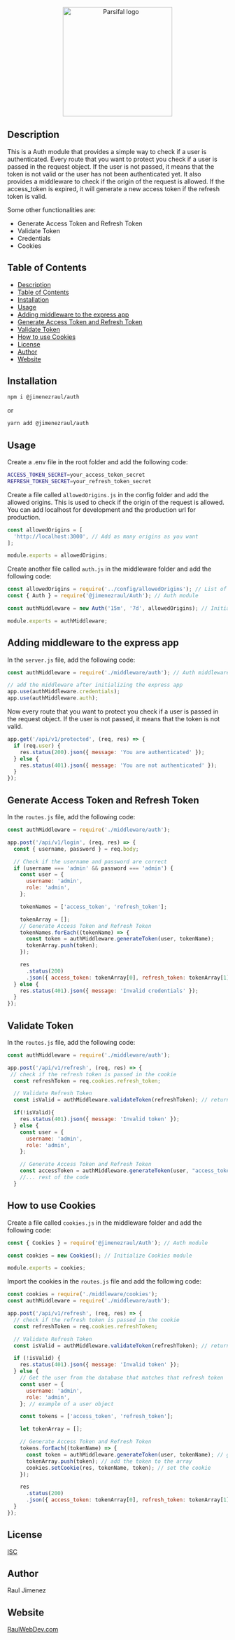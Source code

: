 <p align="center">
    <img src="./img/auth-logo.png" alt="Parsifal logo" width="250">
</p>

## Description

This is a Auth module that provides a simple way to check if a user is authenticated. Every route that you want to protect you check if a user is passed in the request object. If the user is not passed, it means that the token is not valid or the user has not been authenticated yet. It also provides a middleware to check if the origin of the request is allowed. If the access_token is expired, it will generate a new access token if the refresh token is valid.

Some other functionalities are:

- Generate Access Token and Refresh Token
- Validate Token
- Credentials
- Cookies

## Table of Contents

- [Description](#description)
- [Table of Contents](#table-of-contents)
- [Installation](#installation)
- [Usage](#usage)
- [Adding middleware to the express app](#adding-middleware-to-the-express-app)
- [Generate Access Token and Refresh Token](#generate-access-token-and-refresh-token)
- [Validate Token](#validate-token)
- [How to use Cookies](#how-to-use-cookies)
- [License](#license)
- [Author](#author)
- [Website](#website)

## Installation

```bash
npm i @jimenezraul/auth
```

or

```bash
yarn add @jimenezraul/auth
```

## Usage

Create a .env file in the root folder and add the following code:

```bash
ACCESS_TOKEN_SECRET=your_access_token_secret
REFRESH_TOKEN_SECRET=your_refresh_token_secret
```

Create a file called `allowedOrigins.js` in the config folder and add the allowed origins. This is used to check if the origin of the request is allowed. You can add localhost for development and the production url for production.

```javascript
const allowedOrigins = [
  'http://localhost:3000', // Add as many origins as you want
];

module.exports = allowedOrigins;
```

Create another file called `auth.js` in the middleware folder and add the following code:

```javascript
const allowedOrigins = require('../config/allowedOrigins'); // List of allowed origins
const { Auth } = require('@jimenezraul/Auth'); // Auth module

const authMiddleware = new Auth('15m', '7d', allowedOrigins); // Initialize Auth module with (access token expiration time, refresh token expiration time, allowed origins)

module.exports = authMiddleware;
```

## Adding middleware to the express app

In the `server.js` file, add the following code:

```javascript
const authMiddleware = require('./middleware/auth'); // Auth middleware

// add the middleware after initializing the express app
app.use(authMiddleware.credentials);
app.use(authMiddleware.auth);
```

Now every route that you want to protect you check if a user is passed in the request object. If the user is not passed, it means that the token is not valid.

```javascript
app.get('/api/v1/protected', (req, res) => {
  if (req.user) {
    res.status(200).json({ message: 'You are authenticated' });
  } else {
    res.status(401).json({ message: 'You are not authenticated' });
  }
});
```

## Generate Access Token and Refresh Token

In the `routes.js` file, add the following code:

```javascript
const authMiddleware = require('./middleware/auth');

app.post('/api/v1/login', (req, res) => {
  const { username, password } = req.body;

  // Check if the username and password are correct
  if (username === 'admin' && password === 'admin') {
    const user = {
      username: 'admin',
      role: 'admin',
    };

    tokenNames = ['access_token', 'refresh_token'];

    tokenArray = [];
    // Generate Access Token and Refresh Token
    tokenNames.forEach((tokenName) => {
      const token = authMiddleware.generateToken(user, tokenName);
      tokenArray.push(token);
    });

    res
      .status(200)
      .json({ access_token: tokenArray[0], refresh_token: tokenArray[1] });
  } else {
    res.status(401).json({ message: 'Invalid credentials' });
  }
});
```

## Validate Token

In the `routes.js` file, add the following code:

```javascript
const authMiddleware = require('./middleware/auth');

app.post('/api/v1/refresh', (req, res) => {
 // check if the refresh token is passed in the cookie
  const refreshToken = req.cookies.refresh_token;

  // Validate Refresh Token
  const isValid = authMiddleware.validateToken(refreshToken); // returns true or false

  if(!isValid){
    res.status(401).json({ message: 'Invalid token' });
  } else {
    const user = {
      username: 'admin',
      role: 'admin',
    };

    // Generate Access Token and Refresh Token
    const accessToken = authMiddleware.generateToken(user, "access_token");
    //... rest of the code
  }
```

## How to use Cookies

Create a file called `cookies.js` in the middleware folder and add the following code:

```javascript
const { Cookies } = require('@jimenezraul/Auth'); // Auth module

const cookies = new Cookies(); // Initialize Cookies module

module.exports = cookies;
```

Import the cookies in the `routes.js` file and add the following code:

```javascript
const cookies = require('./middleware/cookies');
const authMiddleware = require('./middleware/auth');

app.post('/api/v1/refresh', (req, res) => {
  // check if the refresh token is passed in the cookie
  const refreshToken = req.cookies.refreshToken;

  // Validate Refresh Token
  const isValid = authMiddleware.validateToken(refreshToken); // returns true or false

  if (!isValid) {
    res.status(401).json({ message: 'Invalid token' });
  } else {
    // Get the user from the database that matches that refresh token
    const user = {
      username: 'admin',
      role: 'admin',
    }; // example of a user object

    const tokens = ['access_token', 'refresh_token'];

    let tokenArray = [];

    // Generate Access Token and Refresh Token
    tokens.forEach((tokenName) => {
      const token = authMiddleware.generateToken(user, tokenName); // generate a token
      tokenArray.push(token); // add the token to the array
      cookies.setCookie(res, tokenName, token); // set the cookie
    });

    res
      .status(200)
      .json({ access_token: tokenArray[0], refresh_token: tokenArray[1] });
  }
});
```

## License

[ISC](https://opensource.org/licenses/ISC)

## Author

Raul Jimenez

## Website

[RaulWebDev.com](https://raulwebdev.com)

